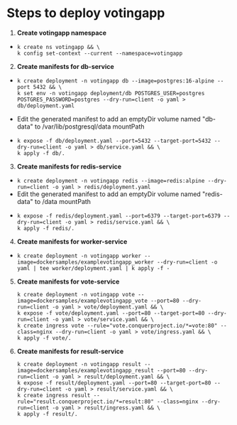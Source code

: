 # Steps to deploy votingapp

1.  **Create votingapp namespace**
- ```
  k create ns votingapp && \
  k config set-context --current --namespace=votingapp
  ```

2. **Create manifests for db-service**
- ```
  k create deployment -n votingapp db --image=postgres:16-alpine --port 5432 && \
  k set env -n votingapp deployment/db POSTGRES_USER=postgres POSTGRES_PASSWORD=postgres --dry-run=client -o yaml > db/deployment.yaml
  ```
- Edit the generated manifest to add an emptyDir volume named "db-data" to /var/lib/postgresql/data mountPath
- ```
  k expose -f db/deployment.yaml --port=5432 --target-port=5432 --dry-run=client -o yaml > db/service.yaml && \
  k apply -f db/.
  ```

3. **Create manifests for redis-service**
- `k create deployment -n votingapp redis --image=redis:alpine --dry-run=client -o yaml > redis/deployment.yaml`
- Edit the generated manifest to add an emptyDir volume named "redis-data" to /data mountPath
- ```
  k expose -f redis/deployment.yaml --port=6379 --target-port=6379 --dry-run=client -o yaml > redis/service.yaml && \
  k apply -f redis/.
  ```

4. **Create manifests for worker-service**
- `k create deployment -n votingapp worker --image=dockersamples/examplevotingapp_worker --dry-run=client -o yaml | tee worker/deployment.yaml | k apply -f -`

5. **Create manifests for vote-service**
    ```
    k create deployment -n votingapp vote --image=dockersamples/examplevotingapp_vote --port=80 --dry-run=client -o yaml > vote/deployment.yaml && \
    k expose -f vote/deployment.yaml --port=80 --target-port=80 --dry-run=client -o yaml > vote/service.yaml && \
    k create ingress vote --rule="vote.conquerproject.io/*=vote:80" --class=nginx --dry-run=client -o yaml > vote/ingress.yaml && \
    k apply -f vote/.
    ```
  
6. **Create manifests for result-service**
    ```
    k create deployment -n votingapp result --image=dockersamples/examplevotingapp_result --port=80 --dry-run=client -o yaml > result/deployment.yaml && \
    k expose -f result/deployment.yaml --port=80 --target-port=80 --dry-run=client -o yaml > result/service.yaml && \
    k create ingress result --rule="result.conquerproject.io/*=result:80" --class=nginx --dry-run=client -o yaml > result/ingress.yaml && \
    k apply -f result/.
    ```